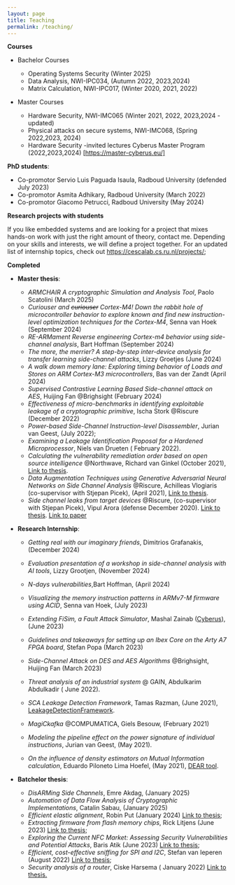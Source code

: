 ```yaml
---
layout: page
title: Teaching
permalink: /teaching/
---
```


 **Courses**

- Bachelor Courses
  - Operating Systems Security (Winter 2025)
  - Data Analysis, NWI-IPC034, (Autumn 2022, 2023,2024)
  - Matrix Calculation, NWI-IPC017, (Winter 2020, 2021, 2022)
  
- Master Courses
  - Hardware Security, NWI-IMC065 (Winter 2021, 2022, 2023,2024 -updated)
  - Physical attacks on secure systems, NWI-IMC068, (Spring 2022,2023, 2024)
  - Hardware Security -invited lectures Cyberus Master Program (2022,2023,2024) [https://master-cyberus.eu/]

**PhD students**: 

- Co-promotor Servio Luis Paguada Isaula,  Radboud University (defended July 2023)
- Co-promotor Asmita Adhikary,  Radboud University (March 2022)
- Co-promotor Giacomo Petrucci,  Radboud University (May 2024)

**Research projects with students**

If you like embedded systems and are looking for a project that mixes hands-on work with just the right amount of theory, contact me. Depending on your skills and interests, we will define a project together. For an updated list of internship topics, check out https://cescalab.cs.ru.nl/projects/; 

**Completed**

- **Master thesis**: 

  - *ARMCHAIR A cryptographic Simulation and Analysis Tool*, Paolo Scatolini (March 2025)
  - *Curiouser and ~~curiouser~~  Cortex-M4! Down the rabbit hole of microcontroller behavior to explore known and find new instruction-level optimization techniques for the Cortex-M4*, Senna van Hoek (September 2024)
  - *RE-ARMament Reverse engineering Cortex-m4 behavior using side-channel analysis*, Bart Hoffman (September 2024)
  - *The more, the merrier? A step-by-step inter-device analysis for transfer learning side-channel attacks*, Lizzy Groetjes (June 2024)
  -  *A walk down memory lane: Exploring timing behavior of Loads and Stores on ARM Cortex-M3 microcontrollers*, Bas van der Zandt (April 2024)
  - *Supervised Contrastive Learning Based Side-channel attack on AES*, Huijing Fan @Brighsight (February 2024)
  - *Effectiveness of micro-benchmarks in identifying exploitable leakage of a cryptographic primitive*, Ischa Stork @Riscure (December 2022) 
  - *Power-based Side-Channel Instruction-level Disassembler*, Jurian van Geest, (July 2022); 
  - *Examining a Leakage Identification Proposal for a Hardened Microprocessor*,  Niels van Drueten ( February 2022).
  - *Calculating the vulnerability remediation order based on open source intelligence* @Northwave, Richard van Ginkel (October 2021), [Link to thesis](https://www.ru.nl/publish/pages/769526/richard_van_ginkel.pdf).
  - *Data Augmentation Techniques using Generative Adversarial Neural Networks on Side Channel Analysis* @Riscure, Achilleas Vlogiaris (co-supervisor with Stjepan Picek), (April 2021), [Link to thesis](https://repository.tudelft.nl/islandora/object/uuid%3Ad2d00b11-cea1-466e-9b17-2b244e33be25).
  - *Side­ channel leaks from target devices* @Riscure, (co-supervisor with Stjepan Picek), Vipul Arora (defense December 2020).  [Link to thesis](https://repository.tudelft.nl/islandora/object/uuid:5566f6d5-2cee-4f5c-b047-7c8e36e8306f?collection=education). [Link to paper](https://eprint.iacr.org/2021/905)
  
- **Research Internship**: 

  * *Getting real with our imaginary friends*, Dimitrios Grafanakis, (December 2024)

  * *Evaluation presentation of a workshop in side-channel analysis with AI tools*, Lizzy Grootjen, (November 2024)

  * *N-days vulnerabilities*,Bart Hoffman, (April 2024)

  * *Visualizing the memory instruction patterns in ARMv7-M firmware using ACID*, Senna van Hoek, (July 2023)

  * *Extending FiSim, a Fault Attack Simulator*, Mashal Zainab ([Cyberus](https://ec.europa.eu/info/funding-tenders/opportunities/portal/screen/how-to-participate/org-details/999999999/project/101049712/program/43353764/details)), (June 2023)

  * *Guidelines and takeaways for setting up an Ibex Core on the Arty A7 FPGA board*, Stefan Popa (March 2023)

  * *Side-Channel Attack on DES and AES Algorithms* @Brighsight,  Huijing Fan (March 2023)

  * *Threat analysis of an industrial system*  @ GAIN, Abdulkarim Abdulkadir ( June 2022). 

  * *SCA Leakage Detection Framework*,  Tamas Razman, (June 2021),  [LeakageDetectionFramework](https://github.com/RazePerson/sca-leakage-detection-framework).
  * *MagiCkafka* @COMPUMATICA, Giels Besouw, (February 2021)
  * *Modeling the pipeline effect on the power signature of individual instructions*,  Jurian van Geest, (May 2021).
  * *On the influence of density estimators on Mutual Information calculation*,  Eduardo Piloneto Lima Hoefel, (May 2021), [DEAR tool](https://github.com/eduardoHoefel/dear-tool).

- **Batchelor thesis**: 

  - *DisARMing Side Channels*, Emre Akdag, (January 2025)
  - *Automation of Data Flow Analysis of Cryptographic Implementations*, Catalin Sabau, (January 2025)
  - *Efficient elastic alignment*, Robin Put (January 2024) [Link to thesis](https://www.cs.ru.nl/bachelors-theses/2024/Robin_Put___1031986___Efficient_Elastic_Alignment_in_CUDA.pdf);
  - *Extracting firmware from flash memory chips*, Rick Litjens (June 2023) [Link to thesis](https://www.cs.ru.nl/bachelors-theses/2023/Rick_Litjens___1042847___Extracting_firmware_from_flash_memory_chips.pdf);
  - *Exploring the Current NFC Market: Assessing Security Vulnerabilities and Potential Attacks*, Baris Atik (June 2023) [Link to thesis](https://www.cs.ru.nl/bachelors-theses/2023/Bar%C4%B1s_Cagr%C4%B1_Atik___1039097___NFC_-_Exploring_the_Current_NFC_Market_-_Assessing_Security_Vulnerabilities_and_Potential_Attacks.pdf);
  - *Efficient, cost-effective sniffing for SPI and I2C*,  Stefan van Ieperen (August 2022) [Link to thesis](https://www.cs.ru.nl/bachelors-theses/2022/Stefan_van_Ieperen___1045156___Sniffing_communications_between_an_Arduino_and_its_peripheral_sensor.pdf);
  
  * *Security analysis of a router*, Ciske Harsema ( January 2022) [Link to thesis.](https://www.cs.ru.nl/bachelors-theses/)



